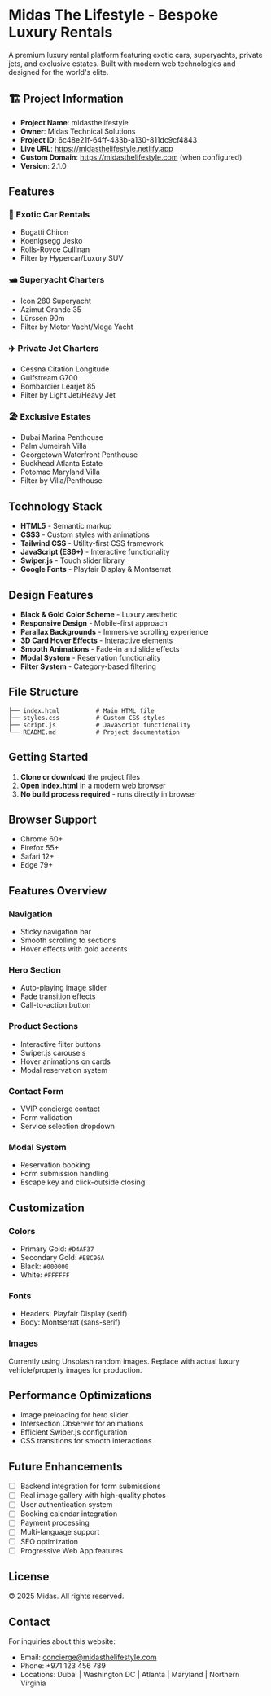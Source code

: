 # Midas The Lifestyle - Bespoke Luxury Rentals

A premium luxury rental platform featuring exotic cars, superyachts, private jets, and exclusive estates. Built with modern web technologies and designed for the world's elite.

## 🏗️ **Project Information**

- **Project Name**: midasthelifestyle
- **Owner**: Midas Technical Solutions
- **Project ID**: 6c48e21f-64ff-433b-a130-811dc9cf4843
- **Live URL**: https://midasthelifestyle.netlify.app
- **Custom Domain**: https://midasthelifestyle.com (when configured)
- **Version**: 2.1.0

## Features

### 🚗 Exotic Car Rentals
- Bugatti Chiron
- Koenigsegg Jesko  
- Rolls-Royce Cullinan
- Filter by Hypercar/Luxury SUV

### 🛥️ Superyacht Charters
- Icon 280 Superyacht
- Azimut Grande 35
- Lürssen 90m
- Filter by Motor Yacht/Mega Yacht

### ✈️ Private Jet Charters
- Cessna Citation Longitude
- Gulfstream G700
- Bombardier Learjet 85
- Filter by Light Jet/Heavy Jet

### 🏖️ Exclusive Estates
- Dubai Marina Penthouse
- Palm Jumeirah Villa
- Georgetown Waterfront Penthouse
- Buckhead Atlanta Estate
- Potomac Maryland Villa
- Filter by Villa/Penthouse

## Technology Stack

- **HTML5** - Semantic markup
- **CSS3** - Custom styles with animations
- **Tailwind CSS** - Utility-first CSS framework
- **JavaScript (ES6+)** - Interactive functionality
- **Swiper.js** - Touch slider library
- **Google Fonts** - Playfair Display & Montserrat

## Design Features

- **Black & Gold Color Scheme** - Luxury aesthetic
- **Responsive Design** - Mobile-first approach
- **Parallax Backgrounds** - Immersive scrolling experience
- **3D Card Hover Effects** - Interactive elements
- **Smooth Animations** - Fade-in and slide effects
- **Modal System** - Reservation functionality
- **Filter System** - Category-based filtering

## File Structure

```
├── index.html          # Main HTML file
├── styles.css          # Custom CSS styles
├── script.js           # JavaScript functionality
└── README.md           # Project documentation
```

## Getting Started

1. **Clone or download** the project files
2. **Open index.html** in a modern web browser
3. **No build process required** - runs directly in browser

## Browser Support

- Chrome 60+
- Firefox 55+
- Safari 12+
- Edge 79+

## Features Overview

### Navigation
- Sticky navigation bar
- Smooth scrolling to sections
- Hover effects with gold accents

### Hero Section
- Auto-playing image slider
- Fade transition effects
- Call-to-action button

### Product Sections
- Interactive filter buttons
- Swiper.js carousels
- Hover animations on cards
- Modal reservation system

### Contact Form
- VVIP concierge contact
- Form validation
- Service selection dropdown

### Modal System
- Reservation booking
- Form submission handling
- Escape key and click-outside closing

## Customization

### Colors
- Primary Gold: `#D4AF37`
- Secondary Gold: `#E8C96A`
- Black: `#000000`
- White: `#FFFFFF`

### Fonts
- Headers: Playfair Display (serif)
- Body: Montserrat (sans-serif)

### Images
Currently using Unsplash random images. Replace with actual luxury vehicle/property images for production.

## Performance Optimizations

- Image preloading for hero slider
- Intersection Observer for animations
- Efficient Swiper.js configuration
- CSS transitions for smooth interactions

## Future Enhancements

- [ ] Backend integration for form submissions
- [ ] Real image gallery with high-quality photos
- [ ] User authentication system
- [ ] Booking calendar integration
- [ ] Payment processing
- [ ] Multi-language support
- [ ] SEO optimization
- [ ] Progressive Web App features

## License

© 2025 Midas. All rights reserved.

## Contact

For inquiries about this website:
- Email: concierge@midasthelifestyle.com
- Phone: +971 123 456 789
- Locations: Dubai | Washington DC | Atlanta | Maryland | Northern Virginia
